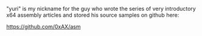 "yuri" is my nickname for the guy who wrote the series of very introductory x64 assembly articles and stored his source samples on github here:

https://github.com/0xAX/asm
